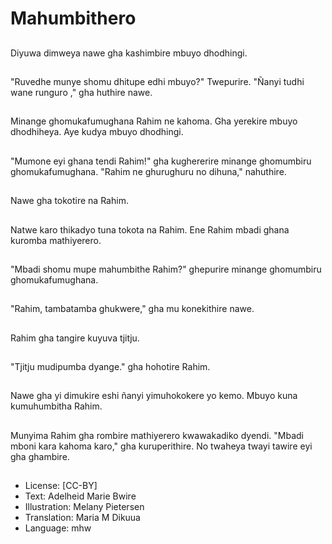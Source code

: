 # Mahumbithero

##
Diyuwa dimweya nawe gha kashimbire mbuyo dhodhingi.

##
"Ruvedhe munye shomu dhitupe edhi mbuyo?" Twepurire. "Ñanyi tudhi wane runguro ," gha huthire nawe.

##
Minange ghomukafumughana Rahim ne kahoma. Gha yerekire mbuyo dhodhiheya. Aye kudya mbuyo dhodhingi.

##
"Mumone eyi ghana tendi Rahim!" gha kughererire minange ghomumbiru ghomukafumughana. "Rahim ne ghurughuru no dihuna," nahuthire.

##
Nawe gha tokotire na Rahim.

##
Natwe karo thikadyo tuna tokota na Rahim. Ene Rahim mbadi ghana kuromba mathiyerero.

##
"Mbadi shomu mupe mahumbithe Rahim?" ghepurire minange ghomumbiru ghomukafumughana.

##
"Rahim, tambatamba ghukwere," gha mu konekithire nawe.

##
Rahim gha tangire kuyuva tjitju.

##
"Tjitju mudipumba dyange." gha hohotire Rahim.

##
Nawe gha yi dimukire eshi ñanyi yimuhokokere yo kemo. Mbuyo kuna kumuhumbitha Rahim.

##
Munyima Rahim gha rombire mathiyerero kwawakadiko dyendi. "Mbadi mboni kara kahoma karo," gha kuruperithire. No twaheya twayi tawire eyi gha ghambire.

##
* License: [CC-BY]
* Text: Adelheid Marie Bwire
* Illustration: Melany Pietersen
* Translation: Maria M Dikuua
* Language: mhw
